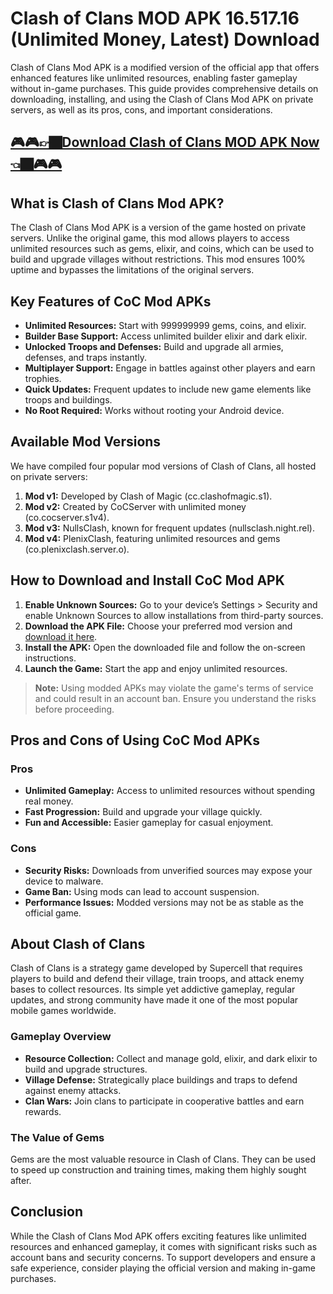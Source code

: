 # Clash of Clans MOD APK 16.517.16 (Unlimited Money, Latest) Download

Clash of Clans Mod APK is a modified version of the official app that offers enhanced features like unlimited resources, enabling faster gameplay without in-game purchases. This guide provides comprehensive details on downloading, installing, and using the Clash of Clans Mod APK on private servers, as well as its pros, cons, and important considerations.

## [🎮🎮👉🏿Download Clash of Clans MOD APK Now👈🏿🎮🎮](https://clashofclansmodapk.info/)

## What is Clash of Clans Mod APK?

The Clash of Clans Mod APK is a version of the game hosted on private servers. Unlike the original game, this mod allows players to access unlimited resources such as gems, elixir, and coins, which can be used to build and upgrade villages without restrictions. This mod ensures 100% uptime and bypasses the limitations of the original servers.

## Key Features of CoC Mod APKs

- **Unlimited Resources:** Start with 999999999 gems, coins, and elixir.
- **Builder Base Support:** Access unlimited builder elixir and dark elixir.
- **Unlocked Troops and Defenses:** Build and upgrade all armies, defenses, and traps instantly.
- **Multiplayer Support:** Engage in battles against other players and earn trophies.
- **Quick Updates:** Frequent updates to include new game elements like troops and buildings.
- **No Root Required:** Works without rooting your Android device.

## Available Mod Versions

We have compiled four popular mod versions of Clash of Clans, all hosted on private servers:

1. **Mod v1:** Developed by Clash of Magic (cc.clashofmagic.s1).
2. **Mod v2:** Created by CoCServer with unlimited money (co.cocserver.s1v4).
3. **Mod v3:** NullsClash, known for frequent updates (nullsclash.night.rel).
4. **Mod v4:** PlenixClash, featuring unlimited resources and gems (co.plenixclash.server.o).

## How to Download and Install CoC Mod APK

1. **Enable Unknown Sources:** Go to your device’s Settings > Security and enable Unknown Sources to allow installations from third-party sources.
2. **Download the APK File:** Choose your preferred mod version and [download it here](https://clashofclansmodapk.info/).
3. **Install the APK:** Open the downloaded file and follow the on-screen instructions.
4. **Launch the Game:** Start the app and enjoy unlimited resources.

> **Note:** Using modded APKs may violate the game's terms of service and could result in an account ban. Ensure you understand the risks before proceeding.

## Pros and Cons of Using CoC Mod APKs

### Pros
- **Unlimited Gameplay:** Access to unlimited resources without spending real money.
- **Fast Progression:** Build and upgrade your village quickly.
- **Fun and Accessible:** Easier gameplay for casual enjoyment.

### Cons
- **Security Risks:** Downloads from unverified sources may expose your device to malware.
- **Game Ban:** Using mods can lead to account suspension.
- **Performance Issues:** Modded versions may not be as stable as the official game.

## About Clash of Clans

Clash of Clans is a strategy game developed by Supercell that requires players to build and defend their village, train troops, and attack enemy bases to collect resources. Its simple yet addictive gameplay, regular updates, and strong community have made it one of the most popular mobile games worldwide.

### Gameplay Overview
- **Resource Collection:** Collect and manage gold, elixir, and dark elixir to build and upgrade structures.
- **Village Defense:** Strategically place buildings and traps to defend against enemy attacks.
- **Clan Wars:** Join clans to participate in cooperative battles and earn rewards.

### The Value of Gems
Gems are the most valuable resource in Clash of Clans. They can be used to speed up construction and training times, making them highly sought after.

## Conclusion

While the Clash of Clans Mod APK offers exciting features like unlimited resources and enhanced gameplay, it comes with significant risks such as account bans and security concerns. To support developers and ensure a safe experience, consider playing the official version and making in-game purchases.
